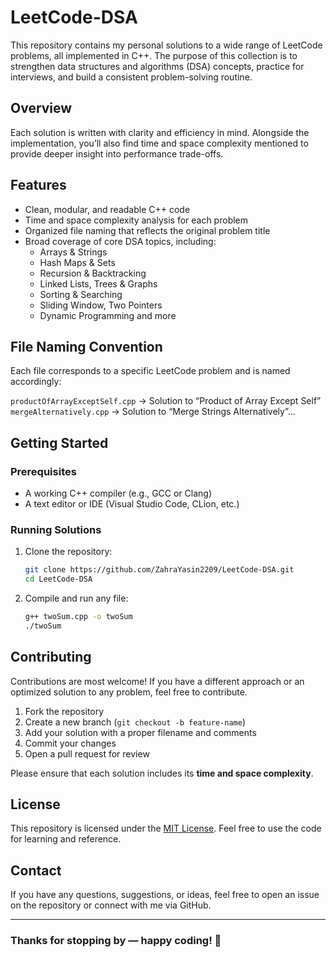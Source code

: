 # LeetCode-DSA

This repository contains my personal solutions to a wide range of LeetCode problems, all implemented in C++. The purpose of this collection is to strengthen data structures and algorithms (DSA) concepts, practice for interviews, and build a consistent problem-solving routine.

## Overview

Each solution is written with clarity and efficiency in mind. Alongside the implementation, you’ll also find time and space complexity mentioned to provide deeper insight into performance trade-offs.

## Features

- Clean, modular, and readable C++ code
- Time and space complexity analysis for each problem
- Organized file naming that reflects the original problem title
- Broad coverage of core DSA topics, including:
  - Arrays & Strings
  - Hash Maps & Sets
  - Recursion & Backtracking
  - Linked Lists, Trees & Graphs
  - Sorting & Searching
  - Sliding Window, Two Pointers
  - Dynamic Programming and more

## File Naming Convention

Each file corresponds to a specific LeetCode problem and is named accordingly:

`productOfArrayExceptSelf.cpp` → Solution to “Product of Array Except Self”  
`mergeAlternatively.cpp` → Solution to “Merge Strings Alternatively”... 


## Getting Started

### Prerequisites

- A working C++ compiler (e.g., GCC or Clang)
- A text editor or IDE (Visual Studio Code, CLion, etc.)

### Running Solutions

1. Clone the repository:  
   ```bash
   git clone https://github.com/ZahraYasin2209/LeetCode-DSA.git
   cd LeetCode-DSA

2. Compile and run any file:
   ```bash
   g++ twoSum.cpp -o twoSum
   ./twoSum

## Contributing

Contributions are most welcome! If you have a different approach or an optimized solution to any problem, feel free to contribute.

1. Fork the repository
2. Create a new branch (`git checkout -b feature-name`)
3. Add your solution with a proper filename and comments
4. Commit your changes
5. Open a pull request for review

Please ensure that each solution includes its **time and space complexity**.

## License

This repository is licensed under the [MIT License](LICENSE). Feel free to use the code for learning and reference.

## Contact

If you have any questions, suggestions, or ideas, feel free to open an issue on the repository or connect with me via GitHub.

---

### Thanks for stopping by — happy coding! 🎉
